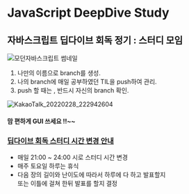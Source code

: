 # JavaScript DeepDive Study
## 자바스크립트 딥다이브 회독 정기 : 스터디 모임 <br />

![모던자바스크립트 썸네일](https://user-images.githubusercontent.com/34502254/155651222-6216069f-fe73-40f4-96f4-b7288e6ba7c5.png)<br />

1. 나만의 이름으로 branch를 생성.<br />
2. 나의 branch에 매일 공부하였던 TIL을 push하여 관리.<br />
3. push 할 때는 , 반드시 자신의 branch 확인. <br />

![KakaoTalk_20220228_222942604](https://user-images.githubusercontent.com/34502254/155991499-e41f136b-f080-4ed7-811c-a8b9025e1403.png)

#### 맘 편하게 GUI 쓰세요 !!~~

### <u>딥다이브 회독 스터디 시간 변경 안내</u>
- 매일 21:00 ~ 24:00 시로 스터디 시간 변경
- 매주 토요일 하루는 휴식
- 다음 장의 길이와 난이도에 따라서 하루에 다 하고 발표할지<br />
  또는 이틀에 걸쳐 한뒤 발표를 할지 결정
